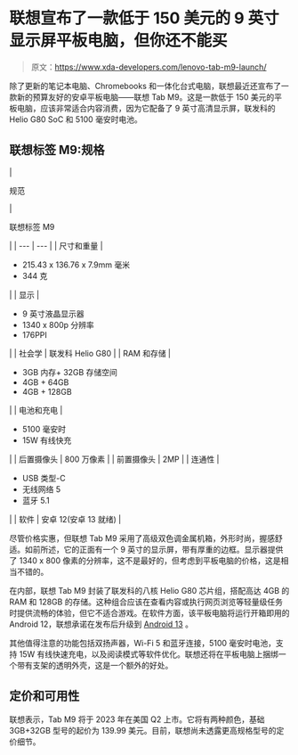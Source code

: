 # 联想宣布了一款低于 150 美元的 9 英寸显示屏平板电脑，但你还不能买

> 原文：<https://www.xda-developers.com/lenovo-tab-m9-launch/>

除了更新的笔记本电脑、Chromebooks 和一体化台式电脑，联想最近还宣布了一款新的预算友好的安卓平板电脑——联想 Tab M9。这是一款低于 150 美元的平板电脑，应该非常适合内容消费，因为它配备了 9 英寸高清显示屏，联发科的 Helio G80 SoC 和 5100 毫安时电池。

## 联想标签 M9:规格

| 

规范

 | 

联想标签 M9

 |
| --- | --- |
| 尺寸和重量 | 

*   215.43 x 136.76 x 7.9mm 毫米
*   344 克

 |
| 显示 | 

*   9 英寸液晶显示器
*   1340 x 800p 分辨率
*   176PPI

 |
| 社会学 | 联发科 Helio G80 |
| RAM 和存储 | 

*   3GB 内存+ 32GB 存储空间
*   4GB + 64GB
*   4GB + 128GB

 |
| 电池和充电 | 

*   5100 毫安时
*   15W 有线快充

 |
| 后置摄像头 | 800 万像素 |
| 前置摄像头 | 2MP |
| 连通性 | 

*   USB 类型-C
*   无线网络 5
*   蓝牙 5.1

 |
| 软件 | 安卓 12(安卓 13 就绪) |

尽管价格实惠，但联想 Tab M9 采用了高级双色调金属机箱，外形时尚，握感舒适。如前所述，它的正面有一个 9 英寸的显示屏，带有厚重的边框。显示器提供了 1340 x 800 像素的分辨率，这不是最好的，但考虑到平板电脑的价格，这是相当不错的。

在内部，联想 Tab M9 封装了联发科的八核 Helio G80 芯片组，搭配高达 4GB 的 RAM 和 128GB 的存储。这种组合应该在查看内容或执行网页浏览等轻量级任务时提供流畅的体验，但它不适合游戏。在软件方面，该平板电脑将运行开箱即用的 Android 12，联想承诺在发布后升级到 [Android 13](https://www.xda-developers.com/android-13/) 。

其他值得注意的功能包括双扬声器，Wi-Fi 5 和蓝牙连接，5100 毫安时电池，支持 15W 有线快速充电，以及阅读模式等软件优化。联想还将在平板电脑上捆绑一个带有支架的透明外壳，这是一个额外的好处。

## 定价和可用性

联想表示，Tab M9 将于 2023 年在美国 Q2 上市。它将有两种颜色，基础 3GB+32GB 型号的起价为 139.99 美元。目前，联想尚未透露更高规格型号的定价细节。